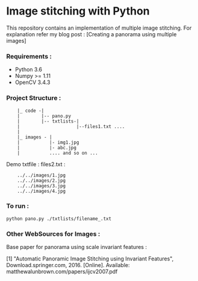 # Image stitching with Python

This repository contains an implementation of multiple image stitching. For explanation refer my blog post : [Creating a panorama using multiple images]

### Requirements : 

- Python 3.6
- Numpy >= 1.11
- OpenCV 3.4.3


### Project Structure : 
	
		|_ code -|
		|		 |-- pano.py
		|		 |-- txtlists-|
		|		 			  |--files1.txt .... 
		|	
		|_ images - |
		|			|- img1.jpg
		|			|- abc.jpg 
		|			.... and so on ... 

Demo txtfile : 
files2.txt :

        ../../images/1.jpg
        ../../images/2.jpg
        ../../images/3.jpg
        ../../images/4.jpg

### To run : 

    python pano.py ./txtlists/filename_.txt


### Other WebSources for Images : 
Base paper for panorama using scale invariant features :

[1] "Automatic Panoramic Image Stitching using Invariant Features", Download.springer.com, 2016. [Online]. Available: matthewalunbrown.com/papers/ijcv2007.pdf
